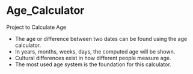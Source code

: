 # Age_Calculator
Project to Calculate Age 

- The age or difference between two dates can be found using the age calculator. 
- In years, months, weeks, days, the computed age will be shown. 
- Cultural differences exist in how different people measure age. 
- The most used age system is the foundation for this calculator.
